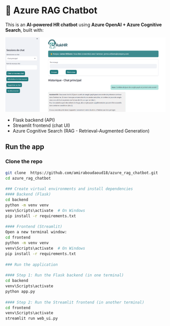 # 🤖 Azure RAG Chatbot

This is an **AI-powered HR chatbot** using **Azure OpenAI + Azure Cognitive Search**, built with:

![example image](example_image.png)

- Flask backend (API)
- Streamlit frontend (chat UI)
- Azure Cognitive Search (RAG - Retrieval-Augmented Generation)

## Run the app

### Clone the repo
```bash
git clone  https://github.com/amiraboudaoud18/azure_rag_chatbot.git
cd azure_rag_chatbot

### Create virtual environments and install dependencies
#### Backend (Flask)
cd backend
python -m venv venv
venv\Scripts\activate  # On Windows
pip install -r requirements.txt

#### Frontend (Streamlit)
Open a new terminal window:
cd frontend
python -m venv venv
venv\Scripts\activate  # On Windows
pip install -r requirements.txt

### Run the application

#### Step 1: Run the Flask backend (in one terminal)
cd backend
venv\Scripts\activate
python app.py

#### Step 2: Run the Streamlit frontend (in another terminal)
cd frontend
venv\Scripts\activate
streamlit run web_ui.py


